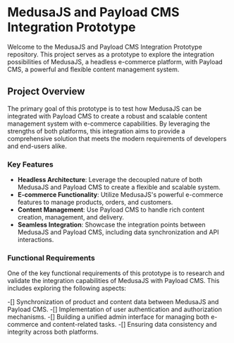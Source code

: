 # MedusaJS and Payload CMS Integration Prototype

Welcome to the MedusaJS and Payload CMS Integration Prototype repository. This project serves as a prototype to explore the integration possibilities of MedusaJS, a headless e-commerce platform, with Payload CMS, a powerful and flexible content management system.

## Project Overview

The primary goal of this prototype is to test how MedusaJS can be integrated with Payload CMS to create a robust and scalable content management system with e-commerce capabilities. By leveraging the strengths of both platforms, this integration aims to provide a comprehensive solution that meets the modern requirements of developers and end-users alike.

### Key Features

- **Headless Architecture**: Leverage the decoupled nature of both MedusaJS and Payload CMS to create a flexible and scalable system.
- **E-commerce Functionality**: Utilize MedusaJS's powerful e-commerce features to manage products, orders, and customers.
- **Content Management**: Use Payload CMS to handle rich content creation, management, and delivery.
- **Seamless Integration**: Showcase the integration points between MedusaJS and Payload CMS, including data synchronization and API interactions.

### Functional Requirements

One of the key functional requirements of this prototype is to research and validate the integration capabilities of MedusaJS with Payload CMS. This includes exploring the following aspects:

-[] Synchronization of product and content data between MedusaJS and Payload CMS.
-[] Implementation of user authentication and authorization mechanisms.
-[] Building a unified admin interface for managing both e-commerce and content-related tasks.
-[] Ensuring data consistency and integrity across both platforms.
